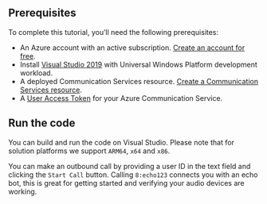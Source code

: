 ## Prerequisites 

To complete this tutorial, you’ll need the following prerequisites: 
- An Azure account with an active subscription. [Create an account for free](https://azure.microsoft.com/free/?WT.mc_id=A261C142F).  
- Install [Visual Studio 2019](https://visualstudio.microsoft.com/downloads/) with Universal Windows Platform development workload.  
- A deployed Communication Services resource. [Create a Communication Services resource](../../create-communication-resource.md). 
- A [User Access Token](../../access-tokens.md) for your Azure Communication Service. 

## Run the code

You can build and run the code on Visual Studio. Please note that for solution platforms we support `ARM64`, `x64` and `x86`. 

You can make an outbound call by providing a user ID in the text field and clicking the `Start Call` button. Calling `8:echo123` connects you with an echo bot, this is great for getting started and verifying your audio devices are working.

